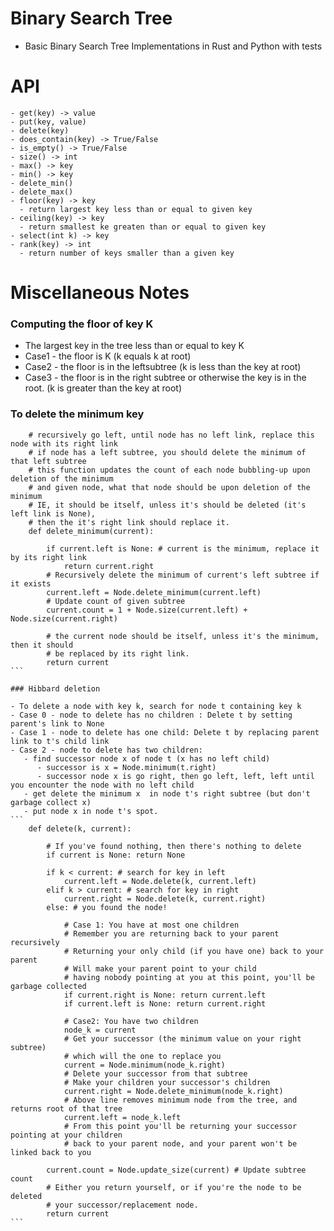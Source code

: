 # Binary Search Tree
- Basic Binary Search Tree Implementations in Rust and Python with tests

# API
```
- get(key) -> value
- put(key, value)
- delete(key)
- does_contain(key) -> True/False
- is_empty() -> True/False
- size() -> int
- max() -> key
- min() -> key
- delete_min()
- delete_max()
- floor(key) -> key
  - return largest key less than or equal to given key
- ceiling(key) -> key
  - return smallest ke greaten than or equal to given key
- select(int k) -> key
- rank(key) -> int
  - return number of keys smaller than a given key
```

# Miscellaneous Notes

### Computing the floor of key K
- The largest key in the tree less than or equal to key K
- Case1 - the floor is K  (k equals k at root)
- Case2 - the floor is in the leftsubtree (k is less than the key at root)
- Case3 - the floor is in the right subtree or otherwise the key is in the root. (k is greater than the key at root)

### To delete the minimum key
````
    # recursively go left, until node has no left link, replace this node with its right link
    # if node has a left subtree, you should delete the minimum of that left subtree
    # this function updates the count of each node bubbling-up upon deletion of the minimum 
    # and given node, what that node should be upon deletion of the minimum 
    # IE, it should be itself, unless it's should be deleted (it's left link is None), 
    # then the it's right link should replace it. 
    def delete_minimum(current):
        
        if current.left is None: # current is the minimum, replace it by its right link
            return current.right
        # Recursively delete the minimum of current's left subtree if it exists
        current.left = Node.delete_minimum(current.left)
        # Update count of given subtree
        current.count = 1 + Node.size(current.left) + Node.size(current.right)
        
        # the current node should be itself, unless it's the minimum, then it should
        # be replaced by its right link.
        return current
```

### Hibbard deletion

- To delete a node with key k, search for node t containing key k 
- Case 0 - node to delete has no children : Delete t by setting parent's link to None 
- Case 1 - node to delete has one child: Delete t by replacing parent link to t's child link
- Case 2 - node to delete has two children: 
   - find successor node x of node t (x has no left child)
      - successor is x = Node.minimum(t.right)
      - successor node x is go right, then go left, left, left until you encounter the node with no left child
   - get delete the minimum x  in node t's right subtree (but don't garbage collect x) 
   - put node x in node t's spot. 
```
    def delete(k, current):
        
        # If you've found nothing, then there's nothing to delete
        if current is None: return None 
        
        if k < current: # search for key in left
            current.left = Node.delete(k, current.left)
        elif k > current: # search for key in right
            current.right = Node.delete(k, current.right)
        else: # you found the node!
            
            # Case 1: You have at most one children
            # Remember you are returning back to your parent recursively 
            # Returning your only child (if you have one) back to your parent
            # Will make your parent point to your child
            # having nobody pointing at you at this point, you'll be garbage collected
            if current.right is None: return current.left
            if current.left is None: return current.right
            
            # Case2: You have two children
            node_k = current 
            # Get your successor (the minimum value on your right subtree)
            # which will the one to replace you
            current = Node.minimum(node_k.right)
            # Delete your successor from that subtree
            # Make your children your successor's children
            current.right = Node.delete_minimum(node_k.right) 
            # Above line removes minimum node from the tree, and returns root of that tree
            current.left = node_k.left
            # From this point you'll be returning your successor pointing at your children 
            # back to your parent node, and your parent won't be linked back to you
        
        current.count = Node.update_size(current) # Update subtree count
        # Either you return yourself, or if you're the node to be deleted
        # your successor/replacement node.
        return current 
```
   
